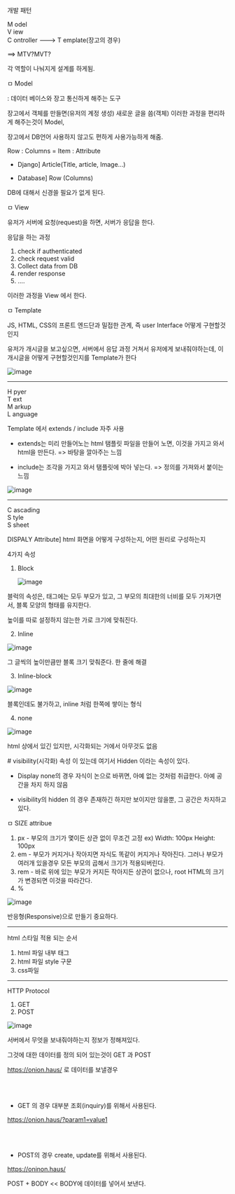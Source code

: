 개발 패턴

M odel   
V iew   
C ontroller ---> T emplate(장고의 경우)   

==> MTV?MVT?

각 역할이 나눠지게 설계를 하게됨.

ㅁ Model

: 데이터 베이스와 장고 통신하게 해주는 도구

장고에서 객체를 만들면(유저의 계정 생성) 새로운 글을 씀(객체) 이러한 과정을 편리하게 해주는것이 Model, 

장고에서 DB언어 사용하지 않고도 편하게 사용가능하게 해줌. 

Row : Columns = Item : Attribute

- Django] Article(Title, article, Image...)

- Database] Row (Columns)

DB에 대해서 신경쓸 필요가 없게 된다.

ㅁ View

유저가 서버에 요청(request)을 하면, 서버가 응답을 한다.

응답을 하는 과정

1. check if authenticated
2. check request valid
3. Collect data from DB
4. render response
5. ....

이러한 과정을 View 에서 한다.

ㅁ Template

JS, HTML, CSS의 프론트 엔드단과 밀접한 관계, 즉 user Interface 어떻게 구현할것인지 

유저가 개시글을 보고싶으면, 서버에서 응답 과정 거쳐서 유저에게 보내줘야하는데, 이 개시글을 어떻게 구현할것인지를 Template가 한다

![image](https://user-images.githubusercontent.com/62640332/152121465-5ad5e858-ae1e-4959-9b7c-55498cee8a28.png)


----

H pyer   
T ext   
M arkup   
L anguage   

Template 에서 extends / include 자주 사용

- extends는 미리 만들어노는 html 탬플릿 파일을 만들어 노면, 이것을 가지고 와서 html을 만든다. => 바탕을 깔아주는 느낌

- include는 조각을 가지고 와서 탬플릿에 박아 넣는다. => 정의를 가져와서 붙이는 느낌

![image](https://user-images.githubusercontent.com/62640332/152164821-40879868-cdf1-4714-a32b-8a38d711cc45.png)


---

C ascading   
S tyle   
S sheet   

DISPALY Attribute] html 화면을 어떻게 구성하는지, 어떤 원리로 구성하는지

4가지 속성

1. Block
   
   ![image](https://user-images.githubusercontent.com/62640332/152366355-290bcb57-599f-4c23-bc9d-200080b6344f.png)

블럭의 속성은, 태그에는 모두 부모가 있고, 그 부모의 최대한의 너비를 모두 가져가면서, 블록 모양의 형태를 유지한다. 

높이를 따로 설정하지 않는한 가로 크기에 맞춰진다.

2. Inline

![image](https://user-images.githubusercontent.com/62640332/152366618-4f472e2d-c208-49dc-b994-21bcd9619838.png)

그 글씩의 높이만큼만 블록 크기 맞춰준다. 한 줄에 해결

3. Inline-block

![image](https://user-images.githubusercontent.com/62640332/152366811-0812c361-9418-4ee6-996e-fc550febfa2e.png)

블록인데도 불가하고, inline 처럼 한쪽에 쌓이는 형식

4. none

![image](https://user-images.githubusercontent.com/62640332/152366958-4979114a-a33a-4cc7-ab67-a180f3186a2d.png)

html 상에서 있긴 있지만, 시각화되는 거에서 아무것도 없음


\# visibility(시각화) 속성 이 있는데 여기서 Hidden 이라는 속성이 있다.

- Display none의 경우 자식이 논으로 바뀌면, 아예 없는 것처럼 취급한다. 아예 공간을 차지 하지 않음

- visibility의 hidden 의 경우 존재하긴 하지만 보이지만 않을뿐, 그 공간은 차지하고있다.


ㅁ SIZE attribue

1. px - 부모의 크기가 몇이든 상관 없이 무조건 고정 ex) Width: 100px Height: 100px
2. em - 부모가 커지거나 작아지면 자식도 똑같이 커지거나 작아진다. 그러나 부모가 여러개 있을경우 모든 부모의 곱해서 크기가 적용되버린다.
3. rem - 바로 위에 있는 부모가 커지든 작아지든 상관이 없으나, root HTML의 크기가 변경되면 이것을 따라간다.
4. %


![image](https://user-images.githubusercontent.com/62640332/152368448-1eb4ce2e-8ff2-486c-86fa-847feb8ab57e.png)


반응형(Responsive)으로 만들기 중요하다.

----

html 스타일 적용 되는 순서

1. html 파일 내부 태그
2. html 파일 style 구문
3. css파일


----

HTTP Protocol

1. GET
2. POST

![image](https://user-images.githubusercontent.com/62640332/152633000-e301a21e-cb3e-4817-b6d8-ad8b9b9fbb62.png)

서버에서 무엇을 보내줘야하는지 정보가 정해져있다.

그것에 대한 데이터를 정의 되어 있는것이 GET 과 POST

https://onion.haus/ 로 데이터를 보낼경우


<br>
<br>

- GET 의 경우 대부분 조회(inquiry)를 위해서 사용된다.

https://onion.haus/?param1=value1

<br>
<br>

- POST의 경우 create, update를 위해서 사용된다.

https://oninon.haus/

POST + BODY << BODY에 데이터를 넣어서 보낸다.
